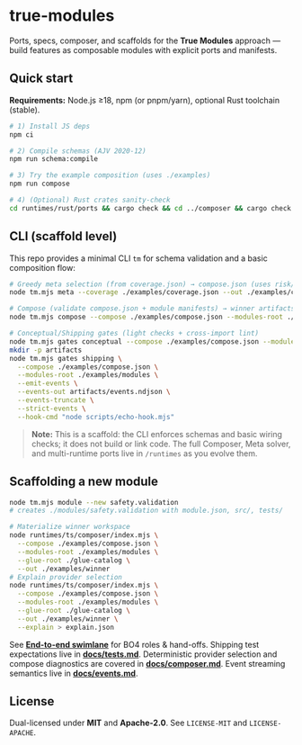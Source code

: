 # true-modules

Ports, specs, composer, and scaffolds for the **True Modules** approach — build features as composable modules with explicit ports and manifests.

## Quick start

**Requirements:** Node.js ≥18, npm (or pnpm/yarn), optional Rust toolchain (stable).

```bash
# 1) Install JS deps
npm ci

# 2) Compile schemas (AJV 2020-12)
npm run schema:compile

# 3) Try the example composition (uses ./examples)
npm run compose

# 4) (Optional) Rust crates sanity-check
cd runtimes/rust/ports && cargo check && cd ../composer && cargo check
```

## CLI (scaffold level)
This repo provides a minimal CLI `tm` for schema validation and a basic composition flow:

```bash
# Greedy meta selection (from coverage.json) → compose.json (uses risk/evidence scoring)
node tm.mjs meta --coverage ./examples/coverage.json --out ./examples/compose.greedy.json

# Compose (validate compose.json + module manifests) → winner artifacts + provider explain
node tm.mjs compose --compose ./examples/compose.json --modules-root ./examples/modules --out ./examples/winner --explain

# Conceptual/Shipping gates (light checks + cross-import lint)
node tm.mjs gates conceptual --compose ./examples/compose.json --modules-root ./examples/modules
mkdir -p artifacts
node tm.mjs gates shipping \
  --compose ./examples/compose.json \
  --modules-root ./examples/modules \
  --emit-events \
  --events-out artifacts/events.ndjson \
  --events-truncate \
  --strict-events \
  --hook-cmd "node scripts/echo-hook.mjs"
```

> **Note:** This is a scaffold: the CLI enforces schemas and basic wiring checks; it does not build or link code. The full Composer, Meta solver, and multi-runtime ports live in `/runtimes` as you evolve them.

## Scaffolding a new module

```bash
node tm.mjs module --new safety.validation
# creates ./modules/safety.validation with module.json, src/, tests/

# Materialize winner workspace
node runtimes/ts/composer/index.mjs \
  --compose ./examples/compose.json \
  --modules-root ./examples/modules \
  --glue-root ./glue-catalog \
  --out ./examples/winner
# Explain provider selection
node runtimes/ts/composer/index.mjs \
  --compose ./examples/compose.json \
  --modules-root ./examples/modules \
  --glue-root ./glue-catalog \
  --out ./examples/winner \
  --explain > explain.json
```

See **[End-to-end swimlane](docs/swimlane.md)** for BO4 roles & hand-offs.
Shipping test expectations live in **[docs/tests.md](docs/tests.md)**.
Deterministic provider selection and compose diagnostics are covered in
**[docs/composer.md](docs/composer.md)**. Event streaming semantics live in
**[docs/events.md](docs/events.md)**.

## License
Dual-licensed under **MIT** and **Apache-2.0**. See `LICENSE-MIT` and `LICENSE-APACHE`.
